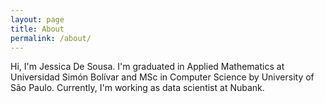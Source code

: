 ```yaml
---
layout: page
title: About
permalink: /about/
---
```


Hi, I'm Jessica De Sousa. I'm graduated in Applied Mathematics at Universidad Simón Bolívar and MSc in Computer Science by University of São Paulo. Currently, I'm working as data scientist at Nubank. 


